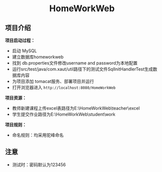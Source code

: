 <center><h1>HomeWorkWeb</h1></center>

## 项目介绍
**项目启动过程：**
- 启动 MySQL
- 建立数据库homeworkweb
- 找到 db.properties文件修改username and password为本地配置
- 运行src/test/java/com.xaut/util路径下的测试文件SqlInitHandlerTest生成数据库内容
- 为项目添加 tomacat服务、部署项目并运行
- 打开浏览器进入 `http://localhost:8080/HomeWorkWeb`

**项目资源：**
- 教师新建课程上传excel表路径为E:\HomeWorkWeb\teacher\excel
- 学生提交作业路径为E:\HomeWorkWeb\student\work

**项目规则：**
- 命名规则：均采用驼峰命名

## 注意
- 测试时：密码默认为123456